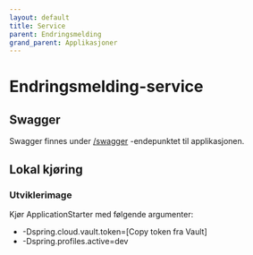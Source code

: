 ```yaml
---
layout: default
title: Service
parent: Endringsmelding
grand_parent: Applikasjoner
---
```


# Endringsmelding-service

## Swagger
Swagger finnes under [/swagger](https://endringsmelding-service.dev.intern.nav.no/swagger) -endepunktet til applikasjonen.
 
## Lokal kjøring
  
### Utviklerimage
Kjør ApplicationStarter med følgende argumenter:
 - -Dspring.cloud.vault.token=[Copy token fra Vault]
 - -Dspring.profiles.active=dev
